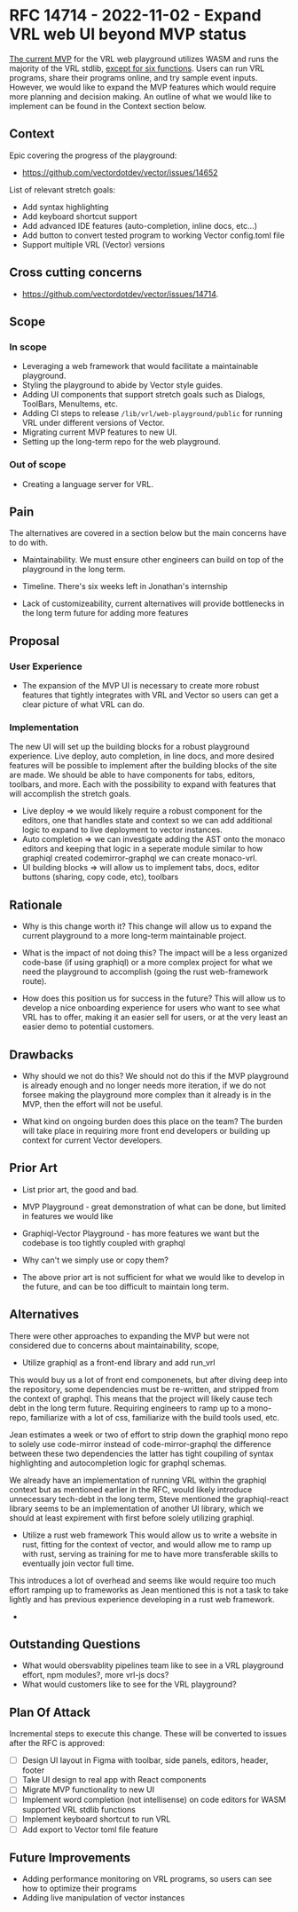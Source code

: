 # RFC 14714 - 2022-11-02 - Expand VRL web UI beyond MVP status

[The current MVP](https://playground.vrl.dev/) for the VRL web
playground utilizes WASM and runs the majority of the VRL stdlib,
[except for six functions](https://github.com/vectordotdev/vector/issues?q=wasm+compatible+label%3A%22vrl%3A+playground%22+is%3Aopen).
Users can run VRL programs, share their programs online, and try
sample event inputs. However, we would like to expand the MVP
features which would require more planning and decision making.
An outline of what we would like to implement can be found in the
Context section below.

## Context

Epic covering the progress of the playground:

- https://github.com/vectordotdev/vector/issues/14652

List of relevant stretch goals:

- Add syntax highlighting
- Add keyboard shortcut support
- Add advanced IDE features (auto-completion, inline docs, etc...)
- Add button to convert tested program to working Vector config.toml file
- Support multiple VRL (Vector) versions

## Cross cutting concerns

- https://github.com/vectordotdev/vector/issues/14714.

## Scope

### In scope

- Leveraging a web framework that would facilitate a maintainable playground.
- Styling the playground to abide by Vector style guides.
- Adding UI components that support stretch goals such as Dialogs, ToolBars, MenuItems, etc.
- Adding CI steps to release `/lib/vrl/web-playground/public` for running VRL under different versions of Vector.
- Migrating current MVP features to new UI.
- Setting up the long-term repo for the web playground.

### Out of scope

- Creating a language server for VRL.

## Pain

The alternatives are covered in a section below but the main
concerns have to do with.

- Maintainability. We must ensure other engineers can build on top of the playground in the long term.

- Timeline. There's six weeks left in Jonathan's internship

- Lack of customizeability, current alternatives will provide bottlenecks in the long term future for adding more features

## Proposal

### User Experience

- The expansion of the MVP UI is necessary to create more robust features that tightly integrates with VRL and Vector so users can get a clear picture of what VRL can do.

### Implementation

The new UI will set up the building blocks for a robust
playground experience. Live deploy, auto completion, in line docs,
and more desired features will be possible to implement after
the building blocks of the site are made. We should be able
to have components for tabs, editors, toolbars, and more.
Each with the possibility to expand with features that will
accomplish the stretch goals.

- Live deploy => we would likely require a robust component for the editors, one that handles state and context so we can add additional logic to expand to live deployment to vector instances.
- Auto completion => we can investigate adding the AST onto the monaco editors and keeping that logic in a seperate module similar to how graphiql created codemirror-graphql we can create monaco-vrl.
- UI building blocks => will allow us to implement tabs, docs, editor buttons (sharing, copy code, etc), toolbars

## Rationale

- Why is this change worth it?
This change will allow us to expand the current playground to a more long-term maintainable project.

- What is the impact of not doing this?
The impact will be a less organized code-base (if using graphiql) or a more complex project for what we need
the playground to accomplish (going the rust web-framework route).

- How does this position us for success in the future?
This will allow us to develop a nice onboarding experience for users who want to see what VRL has to offer,
making it an easier sell for users, or at the very least an easier demo to potential customers.

## Drawbacks

- Why should we not do this?
We should not do this if the MVP playground is already enough and no longer needs more iteration,
if we do not forsee making the playground more complex than it already is in the MVP, then the
effort will not be useful.

- What kind on ongoing burden does this place on the team?
The burden will take place in requiring more front end developers or building up context for
current Vector developers.

## Prior Art

- List prior art, the good and bad.
- MVP Playground - great demonstration of what can be done, but limited in features we would like
- Graphiql-Vector Playground - has more features we want but the codebase is too tightly coupled with graphql

- Why can't we simply use or copy them?
- The above prior art is not sufficient for what we would like to develop in the future, and can be too difficult to maintain long term.

## Alternatives

There were other approaches to expanding the MVP but were not
considered due to concerns about maintainability, scope,

- Utilize graphiql as a front-end library and add run_vrl

This would buy us a lot of front end componenets, but after
diving deep into the repository, some dependencies must be
re-written, and stripped from the context of graphql. This means
that the project will likely cause tech debt in the long term
future. Requiring engineers to ramp up to a mono-repo, familiarize
with a lot of css, familiarize with the build tools used, etc.

Jean estimates a week or two of effort to strip down the graphiql
mono repo to solely use code-mirror instead of code-mirror-graphql
the difference between these two dependencies the latter has tight
coupiling of syntax highlighting and autocompletion logic for
graphql schemas.

We already have an implementation of running VRL within the graphiql
context but as mentioned earlier in the RFC, would likely introduce
unnecessary tech-debt in the long term, Steve mentioned the
graphiql-react library seems to be an implementation of another
UI library, which we should at least expirement with first before
solely utilizing graphiql.

- Utilize a rust web framework
This would allow us to write a website in rust, fitting for the
context of vector, and would allow me to ramp up with rust, serving
as training for me to have more transferable skills to eventually
join vector full time.

This introduces a lot of overhead and seems like would require too
much effort ramping up to frameworks as Jean mentioned this is
not a task to take lightly and has previous experience developing
in a rust web framework.

-

## Outstanding Questions

- What would obersvablity pipelines team like to see in a VRL playground effort, npm modules?, more vrl-js docs?
- What would customers like to see for the VRL playground?

## Plan Of Attack

Incremental steps to execute this change. These will be converted to issues after the RFC is approved:

- [ ] Design UI layout in Figma with toolbar, side panels, editors, header, footer
- [ ] Take UI design to real app with React components
- [ ] Migrate MVP functionality to new UI
- [ ] Implement word completion (not intellisense) on code editors for WASM supported VRL stdlib functions
- [ ] Implement keyboard shortcut to run VRL
- [ ] Add export to Vector toml file feature

## Future Improvements

- Adding performance monitoring on VRL programs, so users can see how to optimize their programs
- Adding live manipulation of vector instances
